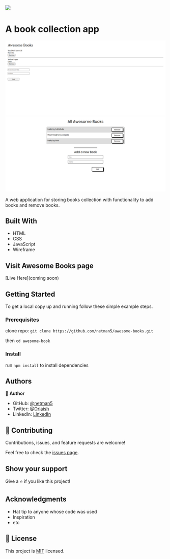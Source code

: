 ![](https://img.shields.io/badge/Microverse-blueviolet)

# A book collection app

![awesome book app](./public/images/awesome.png)
![awesome book app 2](./public/images/class-refactor.png)

A web application for storing books collection with functionality to add books and remove books.

## Built With

- HTML
- CSS
- JavaScript
- Wireframe

## Visit Awesome Books page

[Live Here](coming soon)

## Getting Started

To get a local copy up and running follow these simple example steps.

### Prerequisites

clone repo: `git clone https://github.com/netman5/awesome-books.git`

then
`cd awesome-book`

### Install

run `npm install` to install dependencies

## Authors

👤 **Author**

- GitHub: [@netman5](https://github.com/netman5)
- Twitter: [@Orlaish](https://twitter.com/Orlaish)
- LinkedIn: [LinkedIn](https://www.linkedin.com/in/ola-ishola/)

## 🤝 Contributing

Contributions, issues, and feature requests are welcome!

Feel free to check the [issues page](../../issues/).

## Show your support

Give a ⭐️ if you like this project!

## Acknowledgments

- Hat tip to anyone whose code was used
- Inspiration
- etc

## 📝 License

This project is [MIT](./MIT.md) licensed.
